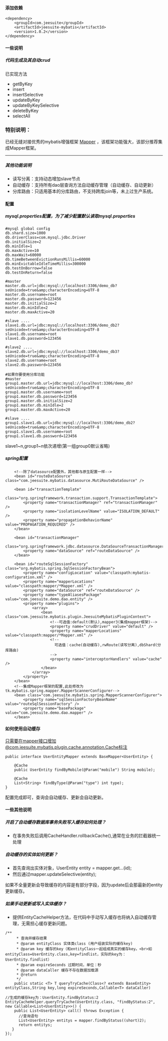 #### 添加依赖
```
<dependency>
	<groupId>com.jeesuite</groupId>
	<artifactId>jeesuite-mybatis</artifactId>
	<version>1.0.2</version>
</dependency>
```
#### 一些说明
##### 代码生成及其自动crud

已实现方法
- getByKey
- insert
- insertSelective
- updateByKey
- updateByKeySelective
- deleteByKey
- selectAll

### 特别说明：
已经无缝对接优秀的mybatis增强框架 [Mapper](http://git.oschina.net/free/Mapper) ，该框架功能强大，该部分推荐集成Mapper框架。

---
##### 其他功能说明
* 读写分离：支持动态增加slave节点
* 自动缓存：支持所有dao层查询方法自动缓存管理（自动缓存、自动更新）
* 分库路由：只适用基本的分库路由，不支持跨库join等，未上过生产系统。

#### 配置
##### mysql.properties配置，为了减少配置默认读取mysql.properties
```
#mysql global config
db.shard.size=1000
db.driverClass=com.mysql.jdbc.Driver
db.initialSize=2
db.minIdle=1
db.maxActive=10
db.maxWait=60000
db.timeBetweenEvictionRunsMillis=60000
db.minEvictableIdleTimeMillis=300000
db.testOnBorrow=false
db.testOnReturn=false

#master
master.db.url=jdbc:mysql://localhost:3306/demo_db?seUnicode=true&amp;characterEncoding=UTF-8
master.db.username=root
master.db.password=123456
master.db.initialSize=2
master.db.minIdle=2
master.db.maxActive=20

#slave ....
slave1.db.url=jdbc:mysql://localhost:3306/demo_db2?seUnicode=true&amp;characterEncoding=UTF-8
slave1.db.username=root
slave1.db.password=123456

#slave2 ....
slave2.db.url=jdbc:mysql://localhost:3306/demo_db3?seUnicode=true&amp;characterEncoding=UTF-8
slave2.db.username=root
slave2.db.password=123456

#如果你要使用分库功能
#master
group1.master.db.url=jdbc:mysql://localhost:3306/demo_db?seUnicode=true&amp;characterEncoding=UTF-8
group1.master.db.username=root
group1.master.db.password=123456
group1.master.db.initialSize=2
group1.master.db.minIdle=2
group1.master.db.maxActive=20

#slave ....
group1.slave1.db.url=jdbc:mysql://localhost:3306/demo_db2?seUnicode=true&amp;characterEncoding=UTF-8
group1.slave1.db.username=root
group1.slave1.db.password=123456
```
slave1~n,group1~n依次递增(第一组group0默认省略)
#####  spring配置
```
    <!--除了datasource配置外，其他都与原生配置一样-->
    <bean id="routeDataSource" class="com.jeesuite.mybatis.datasource.MutiRouteDataSource" />

	<bean id="transactionTemplate"
		class="org.springframework.transaction.support.TransactionTemplate">
		<property name="transactionManager" ref="transactionManager" />
		<property name="isolationLevelName" value="ISOLATION_DEFAULT" />
		<property name="propagationBehaviorName" value="PROPAGATION_REQUIRED" />
	</bean>

	<bean id="transactionManager"
		class="org.springframework.jdbc.datasource.DataSourceTransactionManager">
		<property name="dataSource" ref="routeDataSource" />
	</bean>

	<bean id="routeSqlSessionFactory" class="org.mybatis.spring.SqlSessionFactoryBean">
		<property name="configLocation" value="classpath:mybatis-configuration.xml" />
		<property name="mapperLocations" value="classpath:mapper/*Mapper.xml" /> 
		<property name="dataSource" ref="routeDataSource" />
		<property name="typeAliasesPackage" value="com.jeesuite.demo.dao.entity" />
		<property name="plugins">
            <array>
                <bean class="com.jeesuite.mybatis.plugin.JeesuiteMybatisPluginContext">
                    <!--可选值:default(默认),mapper3(集成mapper框架)-->
					<property name="crudDriver" value="default" />
				    <property name="mapperLocations" value="classpath:mapper/*Mapper.xml" />
				    <!--
				      可选值：cache(自动缓存),rwRoute(读写分离),dbShard(分库路由)
				    -->
				    <property name="interceptorHandlers" value="cache" />
				</bean> 
            </array>
        </property>
	</bean>
	<!--集成Mapper框架的配置,此处修改为tk.mybatis.spring.mapper.MapperScannerConfigurer-->
	<bean class="com.jeesuite.mybatis.spring.MapperScannerConfigurer">
        <property name="sqlSessionFactoryBeanName" value="routeSqlSessionFactory" />
		<property name="basePackage" value="com.jeesuite.demo.dao.mapper" />
    </bean>
```
#### 如何使用自动缓存
只需要在mapper接口增加@com.jeesuite.mybatis.plugin.cache.annotation.Cache标注
```
public interface UserEntityMapper extends BaseMapper<UserEntity> {
	
	@Cache
	public UserEntity findByMobile(@Param("mobile") String mobile);
	
	@Cache
	List<String> findByType(@Param("type") int type);
}
```
配置完成即可，查询会自动缓存、更新会自动更新。


#### 一些其他说明
##### 开启了自动缓存数据库事务失败写入缓存如何处理？
- 在事务失败后调用CacheHandler.rollbackCache(),通常在业务的拦截器统一处理
##### 自动缓存的实体如何更新？
- 首先查询出实体对象，UserEntity entity = mapper.get...(id);
- 然后通过mapper.updateSelective(entity);

如果不全量更新会导致缓存的内容是有部分字段，因为update后会那最新的entity更新缓存。
##### 如果手动更新或写入实体缓存？
- 提供EntityCacheHelper方法，在代码中手动写入缓存也将纳入自动缓存管理，无需担心缓存更新问题。
```
/**
	 * 查询并缓存结果
	 * @param entityClass 实体类class (用户组装实际的缓存key)
	 * @param key 缓存的key（和entityClass一起组成真实的缓存key。<br>如entityClass=UserEntity.class,key=findlist，实际的key为：UserEntity.findlist）
	 * @param expireSeconds 过期时间，单位：秒
	 * @param dataCaller 缓存不存在数据加载源
	 * @return
	 */
	public static <T> T queryTryCache(Class<? extends BaseEntity> entityClass,String key,long expireSeconds,Callable<T> dataCaller)
```
```
//生成的缓存key为：UserEntity.findByStatus:2
EntityCacheHelper.queryTryCache(UserEntity.class, "findByStatus:2", new Callable<List<UserEntity>>() {
	public List<UserEntity> call() throws Exception {
	  //查询语句
	  List<UserEntity> entitys = mapper.findByStatus((short)2);
	  return entitys;
   }
});
```

